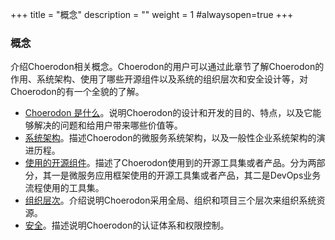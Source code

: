 +++
title = "概念"
description = ""
weight = 1
#alwaysopen=true
+++

### 概念

介绍Choerodon相关概念。Choerodon的用户可以通过此章节了解Choerodon的作用、系统架构、使用了哪些开源组件以及系统的组织层次和安全设计等，对Choerodon的有一个全貌的了解。

- [Choerodon 是什么](./choerodon-concept)。说明Choerodon的设计和开发的目的、特点，以及它能够解决的问题和给用户带来哪些价值等。
- [系统架构](./choerodon-system-architecture)。描述Choerodon的微服务系统架构，以及一般性企业系统架构的演进历程。
- [使用的开源组件](./choerodon-opensource-component)。描述了Choerodon使用到的开源工具集或者产品。分为两部分，其一是微服务应用框架使用的开源工具集或者产品，其二是DevOps业务流程使用的工具集。
- [组织层次](./choerodon-org)。介绍说明Choerodon采用全局、组织和项目三个层次来组织系统资源。
- [安全](./security)。描述说明Choerodon的认证体系和权限控制。
